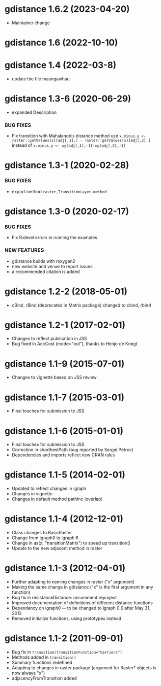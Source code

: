 gdistance 1.6.2 (2023-04-20)
=========================

* Maintainer change

gdistance 1.6 (2022-10-10)
=========================

gdistance 1.4 (2022-03-8)
=========================

* update the file maungawhau

gdistance 1.3-6 (2020-06-29)
=========================

* expanded Description

### BUG FIXES 
* Fix transition with Mahalanobis distance method use `x.minus.y <- raster::getValues(x)[adj[,1],] - raster::getValues(x)[adj[,2],]` instead of `x.minus.y <- xy[adj[,1],-1]-xy[adj[,2],-1]` 

gdistance 1.3-1 (2020-02-28)
=========================
### BUG FIXES 
* export method `raster,TransitionLayer-method`

gdistance 1.3-0 (2020-02-17)
=========================

### BUG FIXES

* Fix R:devel errors in running the examples

### NEW FEATURES

* gdistance builds with roxygen2
* new website and venue to report issues
* a recommended citation is added


gdistance 1.2-2 (2018-05-01)
=========================

* cBind, rBind (deprecated in Matrix package) changed to cbind, rbind

gdistance 1.2-1 (2017-02-01)
=========================

* Changes to reflect publication in JSS
* Bug fixed in AccCost (mode="out"), thanks to Henjo de Knegt

gdistance 1.1-9 (2015-07-01)
=========================

* Changes to vignette based on JSS review

gdistance 1.1-7 (2015-03-01)
=========================

* Final touches for submission to JSS

gdistance 1.1-6 (2015-01-01)
=========================

* Final touches for submission to JSS
* Correction in shorthestPath (bug reported by Sergei Petrov)
* Dependencies and imports reflect new CRAN rules

gdistance 1.1-5 (2014-02-01)
=========================

* Updated to reflect changes in igraph
* Changes in vignette
* Changes in default method pathInc (overlap)


gdistance 1.1-4 (2012-12-01)
=========================

* Class changes to BasicRaster
* Change from igraph0 to igraph 6
* Change in as(x, "transitionMatrix") to speed up transition()
* Update to the new adjacent method in raster

gdistance 1.1-3 (2012-04-01)
=========================

* Further adapting to naming changes in raster ("x" argument)
* Making the same change in gdistance ("x" is the first argument in any function)
* Bug fix in resistanceDistance: uncomment reproject
* Improved documentation of definitions of different distance functions
* Dependency on igraph0 -- to be changed to igraph 0.6 after May 31, 2012
* Removed initialize functions, using prototypes instead


gdistance 1.1-2 (2011-09-01)
=========================

* Bug fix in `transition(transitionFunction="barriers")`
* Methods added in `transition()`
* Summary functions redefined
* Adapting to changes in raster package (argument for Raster* objects is now always "x")
* adjacencyFromTransition added
